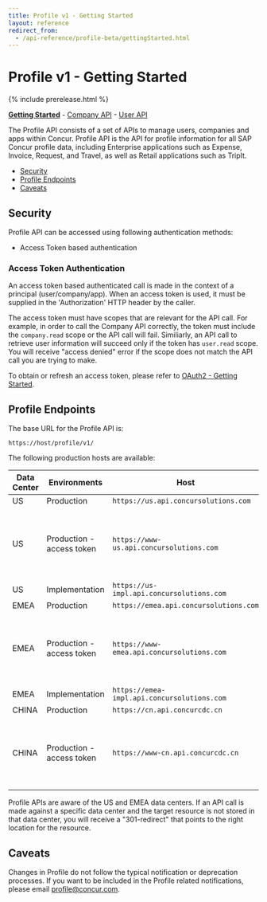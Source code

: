 ```yaml
---
title: Profile v1 - Getting Started
layout: reference
redirect_from:
  - /api-reference/profile-beta/gettingStarted.html
---
```

# Profile v1 - Getting Started

{% include prerelease.html %}

[**Getting Started**](./v1.getting-started.html)  -  [Company API](./v1.company.html)  -  [User API](./v1.user.html)

The Profile API consists of a set of APIs to manage users, companies and apps within Concur. Profile API is the API for profile information for all SAP Concur profile data, including Enterprise applications such as Expense, Invoice, Request, and Travel, as well as Retail applications such as TripIt.

* [Security](#security)
* [Profile Endpoints](#endpoint)
* [Caveats](#caveats)

## <a name="security"></a>Security

Profile API can be accessed using following authentication methods:

* Access Token based authentication

### Access Token Authentication

An access token based authenticated call is made in the context of a principal (user/company/app).  When an access token is used, it must be supplied in the 'Authorization' HTTP header by the caller.

The access token must have scopes that are relevant for the API call. For example, in order to call the Company API correctly, the token must include the `company.read` scope or the API call will fail. Similiarly, an API call to retrieve user information will succeed only if the token has `user.read` scope. You will receive "access denied" error if the scope does not match the API call you are trying to make.

To obtain or refresh an access token, please refer to [OAuth2 - Getting Started](/api-reference/authentication/getting-started.html).

## <a name="endpoint"></a>Profile Endpoints

The base URL for the Profile API is:

```
https://host/profile/v1/
```

The following production hosts are available:

Data Center|Environments|Host|Description
---|---|---|---
US|Production|`https://us.api.concursolutions.com`|-
US|Production - access token|`https://www-us.api.concursolutions.com`|This is for clients that cannot handle the server request for x.509 cert.
US|Implementation|`https://us-impl.api.concursolutions.com`|-
EMEA|Production|`https://emea.api.concursolutions.com`|-
EMEA|Production - access token|`https://www-emea.api.concursolutions.com`|This is for clients that cannot handle the server request for x.509 cert.
EMEA|Implementation|`https://emea-impl.api.concursolutions.com`|-
CHINA|Production|`https://cn.api.concurcdc.cn`|-
CHINA|Production - access token|`https://www-cn.api.concurcdc.cn`| This is for clients that cannot handle the server request for x.509 cert.

Profile APIs are aware of the US and EMEA data centers. If an API call is made against a specific data center and the target resource is not stored in that data center, you will receive a "301-redirect" that points to the right location for the resource.

## <a name="caveats"></a>Caveats

Changes in Profile do not follow the typical notification or deprecation processes. If you want to be included in the Profile related notifications, please email [profile@concur.com](mailto:profile@concur.com).
